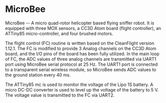 # MicroBee
MicroBee -- A micro quad-rotor helicopter based flying sniffer robot. It is equipped with three MOX sensors, a CC3D Atom board (flight controller), an ATTiny85 micro-controller, and four brushed motors.

The flight control (FC) routine is written based on the CleanFlight version 1.12.1. The FC is modified to provide 3 Analog channels on the CC3D Atom board, and the I/O pins of the board has been fully utilized. In the main loop of FC, the ADC values of three analog channels are transmitted via UART1 port using MicroBee serial protocol at 25 Hz. The UART1 port is connected to a transparent serial wireless module, so MicroBee sends ADC values to the ground station every 40 ms.

The ATTiny85 mc is used to monitor the voltage of the Lipo 1S battery. A micro DC-DC converter is used to level up the voltage of the battery to 5 V. The voltage value is transmitted to the FC via UART2.
